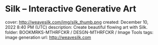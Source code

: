 # Silk – Interactive Generative Art

cover: http://weavesilk.com/img/silk_thumb.png
created: December 10, 2022 8:40 PM (UTC)
description: Create beautiful flowing art with Silk.
folder: BOOKMRKS-MTHRFCKR / DESGN-MTHRFCKR / Image Tools
tags: image generation
url: http://weavesilk.com